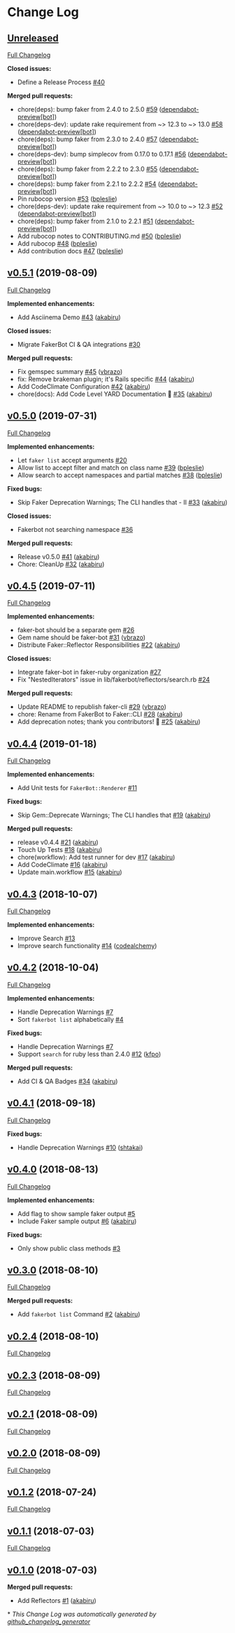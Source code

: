 # Change Log

## [Unreleased](https://github.com/faker-ruby/faker-bot/tree/HEAD)

[Full Changelog](https://github.com/faker-ruby/faker-bot/compare/v0.5.1...HEAD)

**Closed issues:**

- Define a Release Process [\#40](https://github.com/faker-ruby/faker-bot/issues/40)

**Merged pull requests:**

- chore\(deps\): bump faker from 2.4.0 to 2.5.0 [\#59](https://github.com/faker-ruby/faker-bot/pull/59) ([dependabot-preview[bot]](https://github.com/apps/dependabot-preview))
- chore\(deps-dev\): update rake requirement from ~\> 12.3 to ~\> 13.0 [\#58](https://github.com/faker-ruby/faker-bot/pull/58) ([dependabot-preview[bot]](https://github.com/apps/dependabot-preview))
- chore\(deps\): bump faker from 2.3.0 to 2.4.0 [\#57](https://github.com/faker-ruby/faker-bot/pull/57) ([dependabot-preview[bot]](https://github.com/apps/dependabot-preview))
- chore\(deps-dev\): bump simplecov from 0.17.0 to 0.17.1 [\#56](https://github.com/faker-ruby/faker-bot/pull/56) ([dependabot-preview[bot]](https://github.com/apps/dependabot-preview))
- chore\(deps\): bump faker from 2.2.2 to 2.3.0 [\#55](https://github.com/faker-ruby/faker-bot/pull/55) ([dependabot-preview[bot]](https://github.com/apps/dependabot-preview))
- chore\(deps\): bump faker from 2.2.1 to 2.2.2 [\#54](https://github.com/faker-ruby/faker-bot/pull/54) ([dependabot-preview[bot]](https://github.com/apps/dependabot-preview))
- Pin rubocop version [\#53](https://github.com/faker-ruby/faker-bot/pull/53) ([bpleslie](https://github.com/bpleslie))
- chore\(deps-dev\): update rake requirement from ~\> 10.0 to ~\> 12.3 [\#52](https://github.com/faker-ruby/faker-bot/pull/52) ([dependabot-preview[bot]](https://github.com/apps/dependabot-preview))
- chore\(deps\): bump faker from 2.1.0 to 2.2.1 [\#51](https://github.com/faker-ruby/faker-bot/pull/51) ([dependabot-preview[bot]](https://github.com/apps/dependabot-preview))
- Add rubocop notes to CONTRIBUTING.md [\#50](https://github.com/faker-ruby/faker-bot/pull/50) ([bpleslie](https://github.com/bpleslie))
- Add rubocop [\#48](https://github.com/faker-ruby/faker-bot/pull/48) ([bpleslie](https://github.com/bpleslie))
- Add contribution docs [\#47](https://github.com/faker-ruby/faker-bot/pull/47) ([bpleslie](https://github.com/bpleslie))

## [v0.5.1](https://github.com/faker-ruby/faker-bot/tree/v0.5.1) (2019-08-09)
[Full Changelog](https://github.com/faker-ruby/faker-bot/compare/v0.5.0...v0.5.1)

**Implemented enhancements:**

- Add Asciinema Demo [\#43](https://github.com/faker-ruby/faker-bot/pull/43) ([akabiru](https://github.com/akabiru))

**Closed issues:**

- Migrate FakerBot CI & QA integrations  [\#30](https://github.com/faker-ruby/faker-bot/issues/30)

**Merged pull requests:**

- Fix gemspec summary [\#45](https://github.com/faker-ruby/faker-bot/pull/45) ([vbrazo](https://github.com/vbrazo))
- fix: Remove brakeman plugin; it's Rails specific [\#44](https://github.com/faker-ruby/faker-bot/pull/44) ([akabiru](https://github.com/akabiru))
- Add CodeClimate Configuration [\#42](https://github.com/faker-ruby/faker-bot/pull/42) ([akabiru](https://github.com/akabiru))
- chore\(docs\): Add Code Level YARD Documentation 📖 [\#35](https://github.com/faker-ruby/faker-bot/pull/35) ([akabiru](https://github.com/akabiru))

## [v0.5.0](https://github.com/faker-ruby/faker-bot/tree/v0.5.0) (2019-07-31)
[Full Changelog](https://github.com/faker-ruby/faker-bot/compare/v0.4.5...v0.5.0)

**Implemented enhancements:**

- Let `faker list` accept arguments [\#20](https://github.com/faker-ruby/faker-bot/issues/20)
- Allow list to accept filter and match on class name [\#39](https://github.com/faker-ruby/faker-bot/pull/39) ([bpleslie](https://github.com/bpleslie))
- Allow search to accept namespaces and partial matches [\#38](https://github.com/faker-ruby/faker-bot/pull/38) ([bpleslie](https://github.com/bpleslie))

**Fixed bugs:**

- Skip Faker Deprecation Warnings; The CLI handles that - II [\#33](https://github.com/faker-ruby/faker-bot/pull/33) ([akabiru](https://github.com/akabiru))

**Closed issues:**

- Fakerbot not searching namespace [\#36](https://github.com/faker-ruby/faker-bot/issues/36)

**Merged pull requests:**

- Release v0.5.0 [\#41](https://github.com/faker-ruby/faker-bot/pull/41) ([akabiru](https://github.com/akabiru))
- Chore: CleanUp [\#32](https://github.com/faker-ruby/faker-bot/pull/32) ([akabiru](https://github.com/akabiru))

## [v0.4.5](https://github.com/faker-ruby/faker-bot/tree/v0.4.5) (2019-07-11)
[Full Changelog](https://github.com/faker-ruby/faker-bot/compare/v0.4.4...v0.4.5)

**Implemented enhancements:**

- faker-bot should be a separate gem [\#26](https://github.com/faker-ruby/faker-bot/issues/26)
- Gem name should be faker-bot [\#31](https://github.com/faker-ruby/faker-bot/pull/31) ([vbrazo](https://github.com/vbrazo))
- Distribute Faker::Reflector Responsibilities [\#22](https://github.com/faker-ruby/faker-bot/pull/22) ([akabiru](https://github.com/akabiru))

**Closed issues:**

- Integrate faker-bot in faker-ruby organization [\#27](https://github.com/faker-ruby/faker-bot/issues/27)
- Fix "NestedIterators" issue in lib/fakerbot/reflectors/search.rb [\#24](https://github.com/faker-ruby/faker-bot/issues/24)

**Merged pull requests:**

- Update README to republish faker-cli [\#29](https://github.com/faker-ruby/faker-bot/pull/29) ([vbrazo](https://github.com/vbrazo))
- chore: Rename from FakerBot to Faker::CLI [\#28](https://github.com/faker-ruby/faker-bot/pull/28) ([akabiru](https://github.com/akabiru))
- Add deprecation notes; thank you contributors! 🎉 [\#25](https://github.com/faker-ruby/faker-bot/pull/25) ([akabiru](https://github.com/akabiru))

## [v0.4.4](https://github.com/faker-ruby/faker-bot/tree/v0.4.4) (2019-01-18)
[Full Changelog](https://github.com/faker-ruby/faker-bot/compare/v0.4.3...v0.4.4)

**Implemented enhancements:**

- Add Unit tests for `FakerBot::Renderer` [\#11](https://github.com/faker-ruby/faker-bot/issues/11)

**Fixed bugs:**

- Skip Gem::Deprecate Warnings; The CLI handles that [\#19](https://github.com/faker-ruby/faker-bot/pull/19) ([akabiru](https://github.com/akabiru))

**Merged pull requests:**

- release v0.4.4 [\#21](https://github.com/faker-ruby/faker-bot/pull/21) ([akabiru](https://github.com/akabiru))
- Touch Up Tests [\#18](https://github.com/faker-ruby/faker-bot/pull/18) ([akabiru](https://github.com/akabiru))
- chore\(workflow\): Add test runner for dev [\#17](https://github.com/faker-ruby/faker-bot/pull/17) ([akabiru](https://github.com/akabiru))
- Add CodeClimate [\#16](https://github.com/faker-ruby/faker-bot/pull/16) ([akabiru](https://github.com/akabiru))
- Update main.workflow [\#15](https://github.com/faker-ruby/faker-bot/pull/15) ([akabiru](https://github.com/akabiru))

## [v0.4.3](https://github.com/faker-ruby/faker-bot/tree/v0.4.3) (2018-10-07)
[Full Changelog](https://github.com/faker-ruby/faker-bot/compare/v0.4.2...v0.4.3)

**Implemented enhancements:**

- Improve Search [\#13](https://github.com/faker-ruby/faker-bot/issues/13)
- Improve search functionality [\#14](https://github.com/faker-ruby/faker-bot/pull/14) ([codealchemy](https://github.com/codealchemy))

## [v0.4.2](https://github.com/faker-ruby/faker-bot/tree/v0.4.2) (2018-10-04)
[Full Changelog](https://github.com/faker-ruby/faker-bot/compare/v0.4.1...v0.4.2)

**Implemented enhancements:**

- Handle Deprecation Warnings [\#7](https://github.com/faker-ruby/faker-bot/issues/7)
- Sort `fakerbot list` alphabetically [\#4](https://github.com/faker-ruby/faker-bot/issues/4)

**Fixed bugs:**

- Handle Deprecation Warnings [\#7](https://github.com/faker-ruby/faker-bot/issues/7)
- Support `search` for ruby less than 2.4.0 [\#12](https://github.com/faker-ruby/faker-bot/pull/12) ([kfpo](https://github.com/kfpo))

**Merged pull requests:**

- Add CI & QA Badges [\#34](https://github.com/faker-ruby/faker-bot/pull/34) ([akabiru](https://github.com/akabiru))

## [v0.4.1](https://github.com/faker-ruby/faker-bot/tree/v0.4.1) (2018-09-18)
[Full Changelog](https://github.com/faker-ruby/faker-bot/compare/v0.4.0...v0.4.1)

**Fixed bugs:**

- Handle Deprecation Warnings [\#10](https://github.com/faker-ruby/faker-bot/pull/10) ([shtakai](https://github.com/shtakai))

## [v0.4.0](https://github.com/faker-ruby/faker-bot/tree/v0.4.0) (2018-08-13)
[Full Changelog](https://github.com/faker-ruby/faker-bot/compare/v0.3.0...v0.4.0)

**Implemented enhancements:**

- Add flag to show sample faker output [\#5](https://github.com/faker-ruby/faker-bot/issues/5)
- Include Faker sample output [\#6](https://github.com/faker-ruby/faker-bot/pull/6) ([akabiru](https://github.com/akabiru))

**Fixed bugs:**

- Only show public class methods [\#3](https://github.com/faker-ruby/faker-bot/issues/3)

## [v0.3.0](https://github.com/faker-ruby/faker-bot/tree/v0.3.0) (2018-08-10)
[Full Changelog](https://github.com/faker-ruby/faker-bot/compare/v0.2.4...v0.3.0)

**Merged pull requests:**

- Add `fakerbot list` Command [\#2](https://github.com/faker-ruby/faker-bot/pull/2) ([akabiru](https://github.com/akabiru))

## [v0.2.4](https://github.com/faker-ruby/faker-bot/tree/v0.2.4) (2018-08-10)
[Full Changelog](https://github.com/faker-ruby/faker-bot/compare/v0.2.3...v0.2.4)

## [v0.2.3](https://github.com/faker-ruby/faker-bot/tree/v0.2.3) (2018-08-09)
[Full Changelog](https://github.com/faker-ruby/faker-bot/compare/v0.2.1...v0.2.3)

## [v0.2.1](https://github.com/faker-ruby/faker-bot/tree/v0.2.1) (2018-08-09)
[Full Changelog](https://github.com/faker-ruby/faker-bot/compare/v0.2.0...v0.2.1)

## [v0.2.0](https://github.com/faker-ruby/faker-bot/tree/v0.2.0) (2018-08-09)
[Full Changelog](https://github.com/faker-ruby/faker-bot/compare/v0.1.2...v0.2.0)

## [v0.1.2](https://github.com/faker-ruby/faker-bot/tree/v0.1.2) (2018-07-24)
[Full Changelog](https://github.com/faker-ruby/faker-bot/compare/v0.1.1...v0.1.2)

## [v0.1.1](https://github.com/faker-ruby/faker-bot/tree/v0.1.1) (2018-07-03)
[Full Changelog](https://github.com/faker-ruby/faker-bot/compare/v0.1.0...v0.1.1)

## [v0.1.0](https://github.com/faker-ruby/faker-bot/tree/v0.1.0) (2018-07-03)
**Merged pull requests:**

- Add Reflectors [\#1](https://github.com/faker-ruby/faker-bot/pull/1) ([akabiru](https://github.com/akabiru))



\* *This Change Log was automatically generated by [github_changelog_generator](https://github.com/skywinder/Github-Changelog-Generator)*
